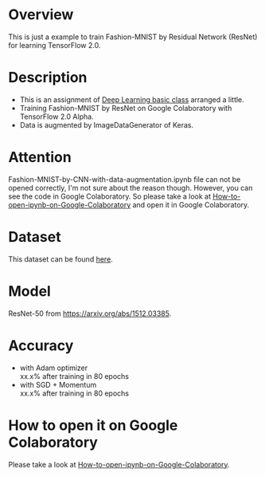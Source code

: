 # Overview
This is just a example to train Fashion-MNIST by Residual Network (ResNet) for learning TensorFlow 2.0.

# Description
* This is an assignment of [Deep Learning basic class](https://deeplearning.jp/lectures/dlb2018/) arranged a little. 
* Training Fashion-MNIST by ResNet on Google Colaboratory with TensorFlow 2.0 Alpha.
* Data is augmented by ImageDataGenerator of Keras.

# Attention
Fashion-MNIST-by-CNN-with-data-augmentation.ipynb file can not be opened correctly, I'm not sure about the reason though. However, you can see the code in Google Colaboratory. So please take a look at [How-to-open-ipynb-on-Google-Colaboratory](https://github.com/shoji9x9/How-to-open-ipynb-on-Google-Colaboratory) and open it in Google Colaboratory.

# Dataset
This dataset can be found [here](https://github.com/zalandoresearch/fashion-mnist).

# Model
ResNet-50 from https://arxiv.org/abs/1512.03385.

# Accuracy
* with Adam optimizer  
xx.x% after training in 80 epochs
* with SGD + Momentum  
xx.x% after training in 80 epochs  

# How to open it on Google Colaboratory
Please take a look at [How-to-open-ipynb-on-Google-Colaboratory](https://github.com/shoji9x9/How-to-open-ipynb-on-Google-Colaboratory).

